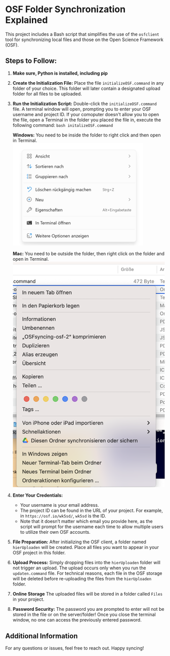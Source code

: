 # OSF Folder Synchronization Explained

This project includes a Bash script that simplifies the use of the `osfclient` tool for synchronizing local files and those on the Open Science Framework (OSF).

## Steps to Follow:
1. **Make sure, Python is installed, including pip**

1. **Create the Initialization File:**
   Place the file `initializeOSF.command` in any folder of your choice. This folder will later contain a designated upload folder for all files to be uploaded.

3. **Run the Initialization Script:**
   Double-click the `initializeOSF.command` file. A terminal window will open, prompting you to enter your OSF username and project ID. If your comoputer doesn't allow you to open the file, open a Terminal in the folder you placed the file in, execute the following command: `bash initalizeOSF.command`

   **Windows:**
   You need to be inside the folder to right click and then open in Terminal.
   ![windows](image.png)

   **Mac:**
   You need to be outside the folder, then right click on the folder and open in Terminal.
   ![mac](image-1.png)

4. **Enter Your Credentials:**
   - Your username is your email address.
   - The project ID can be found in the URL of your project. For example, in `https://osf.io/wk5sd/`, `wk5sd` is the ID. 
   - Note that it doesn’t matter which email you provide here, as the script will prompt for the username each time to allow multiple users to utilize their own OSF accounts.

5. **File Preparation:**
   After initializing the OSF client, a folder named `hierUploaden` will be created. Place all files you want to appear in your OSF project in this folder.

6. **Upload Process:**
   Simply dropping files into the `hierUploaden` folder will not trigger an upload. The upload occurs only when you run the `updaten.command` file. For technical reasons, each file in the OSF storage will be deleted before re-uploading the files from the `hierUploaden` folder.

7. **Online Storage**
   The uploaded files will be stored in a folder called `Files` in your project.

8. **Password Security:**
   The password you are prompted to enter will not be stored in the file or on the server/folder! Once you close the terminal window, no one can access the previously entered password.

## Additional Information

For any questions or issues, feel free to reach out. Happy syncing!
